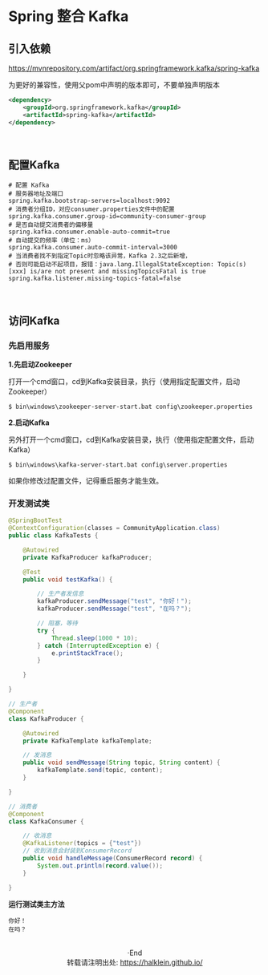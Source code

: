 # Spring 整合 Kafka


<!--more-->

## 引入依赖

https://mvnrepository.com/artifact/org.springframework.kafka/spring-kafka

为更好的兼容性，使用父pom中声明的版本即可，不要单独声明版本

```xml
<dependency>
    <groupId>org.springframework.kafka</groupId>
    <artifactId>spring-kafka</artifactId>
</dependency>
```

</br>

## 配置Kafka

```properties
# 配置 Kafka
# 服务器地址及端口
spring.kafka.bootstrap-servers=localhost:9092
# 消费者分组ID，对应consumer.properties文件中的配置
spring.kafka.consumer.group-id=community-consumer-group
# 是否自动提交消费者的偏移量
spring.kafka.consumer.enable-auto-commit=true
# 自动提交的频率（单位：ms）
spring.kafka.consumer.auto-commit-interval=3000
# 当消费者找不到指定Topic时忽略该异常，Kafka 2.3之后新增，
# 否则可能启动不起项目，报错：java.lang.IllegalStateException: Topic(s) [xxx] is/are not present and missingTopicsFatal is true
spring.kafka.listener.missing-topics-fatal=false
```

</br>

## 访问Kafka

### 先启用服务

**1.先启动Zookeeper**

打开一个cmd窗口，cd到Kafka安装目录，执行（使用指定配置文件，启动Zookeeper）

```properties
$ bin\windows\zookeeper-server-start.bat config\zookeeper.properties
```

**2.启动Kafka**

另外打开一个cmd窗口，cd到Kafka安装目录，执行（使用指定配置文件，启动Kafka）

```properties
$ bin\windows\kafka-server-start.bat config\server.properties
```

如果你修改过配置文件，记得重启服务才能生效。

### 开发测试类

```java
@SpringBootTest
@ContextConfiguration(classes = CommunityApplication.class)
public class KafkaTests {

    @Autowired
    private KafkaProducer kafkaProducer;

    @Test
    public void testKafka() {

        // 生产者发信息
        kafkaProducer.sendMessage("test", "你好！");
        kafkaProducer.sendMessage("test", "在吗？");

        // 阻塞，等待
        try {
            Thread.sleep(1000 * 10);
        } catch (InterruptedException e) {
            e.printStackTrace();
        }

    }

}

// 生产者
@Component
class KafkaProducer {

    @Autowired
    private KafkaTemplate kafkaTemplate;

    // 发消息
    public void sendMessage(String topic, String content) {
        kafkaTemplate.send(topic, content);
    }

}

// 消费者
@Component
class KafkaConsumer {

    // 收消息
    @KafkaListener(topics = {"test"})
    // 收到消息会封装到ConsumerRecord
    public void handleMessage(ConsumerRecord record) {
        System.out.println(record.value());
    }

}
```

**运行测试类主方法**

```properties
你好！
在吗？
```



</br>

<center> ·End </center>
<center> 转载请注明出处: <a href="https://halklein.github.io/">https://halklein.github.io/</a> </center>
